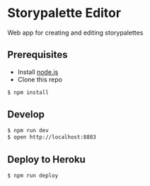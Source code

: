 # Storypalette Editor

Web app for creating and editing storypalettes

## Prerequisites

- Install [node.js](http://nodejs.org)
- Clone this repo

```sh
$ npm install
```

## Develop

```sh
$ npm run dev
$ open http://localhost:8883
```

## Deploy to Heroku

```sh
$ npm run deploy
```

